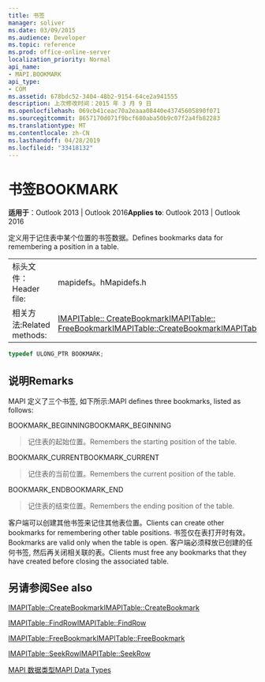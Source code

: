 ```yaml
---
title: 书签
manager: soliver
ms.date: 03/09/2015
ms.audience: Developer
ms.topic: reference
ms.prod: office-online-server
localization_priority: Normal
api_name:
- MAPI.BOOKMARK
api_type:
- COM
ms.assetid: 678bdc52-3404-48b2-9154-64ce2a941555
description: 上次修改时间：2015 年 3 月 9 日
ms.openlocfilehash: 069cb41ceac70a2eaaa08440e43745605890f071
ms.sourcegitcommit: 8657170d071f9bcf680aba50b9c07f2a4fb82283
ms.translationtype: MT
ms.contentlocale: zh-CN
ms.lasthandoff: 04/28/2019
ms.locfileid: "33418132"
---
```

# <a name="bookmark"></a><span data-ttu-id="ac98d-103">书签</span><span class="sxs-lookup"><span data-stu-id="ac98d-103">BOOKMARK</span></span>

  
  
<span data-ttu-id="ac98d-104">**适用于**：Outlook 2013 | Outlook 2016</span><span class="sxs-lookup"><span data-stu-id="ac98d-104">**Applies to**: Outlook 2013 | Outlook 2016</span></span> 
  
<span data-ttu-id="ac98d-105">定义用于记住表中某个位置的书签数据。</span><span class="sxs-lookup"><span data-stu-id="ac98d-105">Defines bookmarks data for remembering a position in a table.</span></span> 
  
|||
|:-----|:-----|
|<span data-ttu-id="ac98d-106">标头文件：</span><span class="sxs-lookup"><span data-stu-id="ac98d-106">Header file:</span></span>  <br/> |<span data-ttu-id="ac98d-107">mapidefs。h</span><span class="sxs-lookup"><span data-stu-id="ac98d-107">Mapidefs.h</span></span>  <br/> |
|<span data-ttu-id="ac98d-108">相关方法:</span><span class="sxs-lookup"><span data-stu-id="ac98d-108">Related methods:</span></span>  <br/> |<span data-ttu-id="ac98d-109">[IMAPITable:: CreateBookmark](imapitable-createbookmark.md)[IMAPITable:: FreeBookmark](imapitable-freebookmark.md)</span><span class="sxs-lookup"><span data-stu-id="ac98d-109">[IMAPITable::CreateBookmark](imapitable-createbookmark.md)[IMAPITable::FreeBookmark](imapitable-freebookmark.md)</span></span> <br/> |
   
```cpp
typedef ULONG_PTR BOOKMARK;
```

## <a name="remarks"></a><span data-ttu-id="ac98d-110">说明</span><span class="sxs-lookup"><span data-stu-id="ac98d-110">Remarks</span></span>

<span data-ttu-id="ac98d-111">MAPI 定义了三个书签, 如下所示:</span><span class="sxs-lookup"><span data-stu-id="ac98d-111">MAPI defines three bookmarks, listed as follows:</span></span>
  
<span data-ttu-id="ac98d-112">BOOKMARK_BEGINNING</span><span class="sxs-lookup"><span data-stu-id="ac98d-112">BOOKMARK_BEGINNING</span></span> 
  
> <span data-ttu-id="ac98d-113">记住表的起始位置。</span><span class="sxs-lookup"><span data-stu-id="ac98d-113">Remembers the starting position of the table.</span></span> 
    
<span data-ttu-id="ac98d-114">BOOKMARK_CURRENT</span><span class="sxs-lookup"><span data-stu-id="ac98d-114">BOOKMARK_CURRENT</span></span> 
  
> <span data-ttu-id="ac98d-115">记住表的当前位置。</span><span class="sxs-lookup"><span data-stu-id="ac98d-115">Remembers the current position of the table.</span></span>
    
<span data-ttu-id="ac98d-116">BOOKMARK_END</span><span class="sxs-lookup"><span data-stu-id="ac98d-116">BOOKMARK_END</span></span> 
  
> <span data-ttu-id="ac98d-117">记住表的结束位置。</span><span class="sxs-lookup"><span data-stu-id="ac98d-117">Remembers the ending position of the table.</span></span>
    
<span data-ttu-id="ac98d-118">客户端可以创建其他书签来记住其他表位置。</span><span class="sxs-lookup"><span data-stu-id="ac98d-118">Clients can create other bookmarks for remembering other table positions.</span></span> <span data-ttu-id="ac98d-119">书签仅在表打开时有效。</span><span class="sxs-lookup"><span data-stu-id="ac98d-119">Bookmarks are valid only when the table is open.</span></span> <span data-ttu-id="ac98d-120">客户端必须释放已创建的任何书签, 然后再关闭相关联的表。</span><span class="sxs-lookup"><span data-stu-id="ac98d-120">Clients must free any bookmarks that they have created before closing the associated table.</span></span> 
  
## <a name="see-also"></a><span data-ttu-id="ac98d-121">另请参阅</span><span class="sxs-lookup"><span data-stu-id="ac98d-121">See also</span></span>



[<span data-ttu-id="ac98d-122">IMAPITable::CreateBookmark</span><span class="sxs-lookup"><span data-stu-id="ac98d-122">IMAPITable::CreateBookmark</span></span>](imapitable-createbookmark.md)
  
[<span data-ttu-id="ac98d-123">IMAPITable::FindRow</span><span class="sxs-lookup"><span data-stu-id="ac98d-123">IMAPITable::FindRow</span></span>](imapitable-findrow.md)
  
[<span data-ttu-id="ac98d-124">IMAPITable::FreeBookmark</span><span class="sxs-lookup"><span data-stu-id="ac98d-124">IMAPITable::FreeBookmark</span></span>](imapitable-freebookmark.md)
  
[<span data-ttu-id="ac98d-125">IMAPITable::SeekRow</span><span class="sxs-lookup"><span data-stu-id="ac98d-125">IMAPITable::SeekRow</span></span>](imapitable-seekrow.md)


[<span data-ttu-id="ac98d-126">MAPI 数据类型</span><span class="sxs-lookup"><span data-stu-id="ac98d-126">MAPI Data Types</span></span>](mapi-data-types.md)

